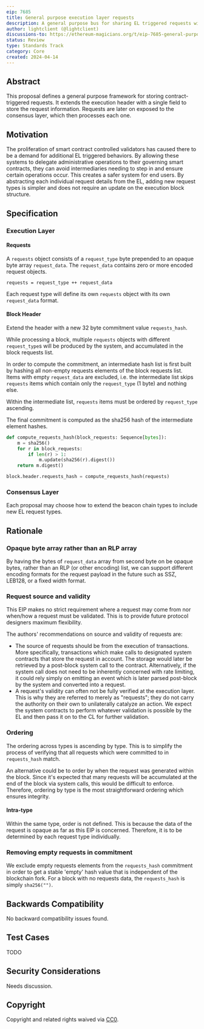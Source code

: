 ```yaml
---
eip: 7685
title: General purpose execution layer requests
description: A general purpose bus for sharing EL triggered requests with the CL
author: lightclient (@lightclient)
discussions-to: https://ethereum-magicians.org/t/eip-7685-general-purpose-execution-layer-requests/19668
status: Review
type: Standards Track
category: Core
created: 2024-04-14
---
```


## Abstract

This proposal defines a general purpose framework for storing contract-triggered
requests. It extends the execution header with a single field to store the
request information. Requests are later on exposed to the consensus layer, which
then processes each one.

## Motivation

The proliferation of smart contract controlled validators has caused there to be
a demand for additional EL triggered behaviors. By allowing these systems to
delegate administrative operations to their governing smart contracts, they can
avoid intermediaries needing to step in and ensure certain operations occur.
This creates a safer system for end users. By abstracting each individual request
details from the EL, adding new request types is simpler and does not require an
update on the execution block structure.

## Specification

### Execution Layer

#### Requests

A `requests` object consists of a `request_type` byte prepended to an opaque byte array
`request_data`. The `request_data` contains zero or more encoded request objects.

```
requests = request_type ++ request_data
```

Each request type will define its own `requests` object with its own `request_data` format.

#### Block Header

Extend the header with a new 32 byte commitment value `requests_hash`.

While processing a block, multiple `requests` objects with different `request_type`s will
be produced by the system, and accumulated in the block requests list.

In order to compute the commitment, an intermediate hash list is first built by hashing
all non-empty requests elements of the block requests list. Items with empty
`request_data` are excluded, i.e. the intermediate list skips `requests` items which
contain only the `request_type` (1 byte) and nothing else.

Within the intermediate list, `requests` items must be ordered by `request_type` ascending.

The final commitment is computed as the sha256 hash of the intermediate element hashes.

```python
def compute_requests_hash(block_requests: Sequence[bytes]):
    m = sha256()
    for r in block_requests:
        if len(r) > 1:
            m.update(sha256(r).digest())
    return m.digest()

block.header.requests_hash = compute_requests_hash(requests)
```

### Consensus Layer

Each proposal may choose how to extend the beacon chain types to include new EL request
types.

## Rationale

### Opaque byte array rather than an RLP array

By having the bytes of `request_data` array from second byte on be opaque bytes, rather
than an RLP (or other encoding) list, we can support different encoding formats for the
request payload in the future such as SSZ, LEB128, or a fixed width format.

### Request source and validity

This EIP makes no strict requirement where a request may come from nor when/how
a request must be validated. This is to provide future protocol designers
maximum flexibility.

The authors' recommendations on source and validity of requests are:

* The source of requests should be from the execution of transactions. More
  specifically, transactions which make calls to designated system contracts
  that store the request in account. The storage would later be retrieved by a
  post-block system call to the contract. Alternatively, if the system call does
  not need to be inherently concerned with rate limiting, it could rely simply
  on emitting an event which is later parsed post-block by the system and
  converted into a request.
* A request's validity can often not be fully verified at the execution layer.
  This is why they are referred to merely as "requests"; they do not carry the
  authority on their own to unilaterally catalyze an action. We expect the system
  contracts to perform whatever validation is possible by the EL and then pass
  it on to the CL for further validation.

### Ordering

The ordering across types is ascending by type. This is to simplify the process
of verifying that all requests which were committed to in `requests_hash` match.

An alternative could be to order by when the request was generated within the
block. Since it's expected that many requests will be accumulated at the end of
the block via system calls, this would be difficult to enforce. Therefore,
ordering by type is the most straightforward ordering which ensures integrity.

#### Intra-type

Within the same type, order is not defined. This is because the data of the
request is opaque as far as this EIP is concerned. Therefore, it is to be
determined by each request type individually.

### Removing empty requests in commitment

We exclude empty requests elements from the `requests_hash` commitment in order to get a
stable 'empty' hash value that is independent of the blockchain fork. For a block with no
requests data, the `requests_hash` is simply `sha256("")`.

## Backwards Compatibility

No backward compatibility issues found.

## Test Cases

TODO

## Security Considerations

Needs discussion.

## Copyright

Copyright and related rights waived via [CC0](../LICENSE.md).
